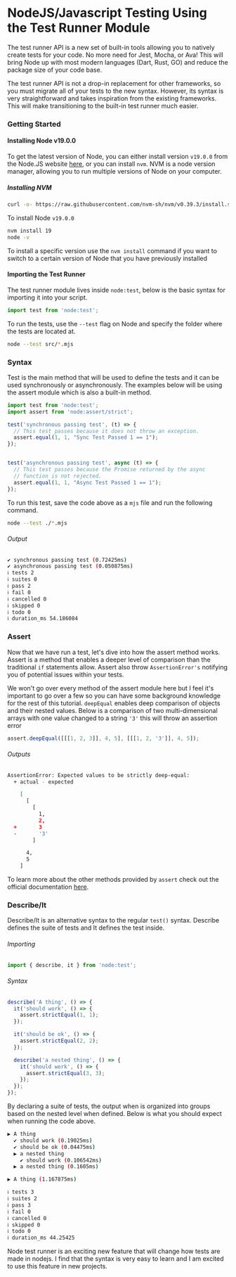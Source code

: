 # NodeJS/Javascript Testing Using the Test Runner Module
The test runner API is a new set of built-in tools allowing you to natively create tests for your code. No more need for Jest, Mocha, or Ava! This will bring Node up with most modern languages (Dart, Rust, GO) and reduce the package size of your code base.

The test runner API is not a drop-in replacement for other frameworks, so you must migrate all of your tests to the new syntax. However, its syntax is very straightforward and takes inspiration from the existing frameworks. This will make transitioning to the built-in test runner much easier.

### Getting Started
#### Installing Node v19.0.0
To get the latest version of Node, you can either install version `v19.0.0` from the Node.JS website [here](https://nodejs.org/en "Node JS Website"), or you can install `nvm`. NVM is a node version manager, allowing you to run multiple versions of Node on your computer. 
##### Installing NVM
```bash
curl -o- https://raw.githubusercontent.com/nvm-sh/nvm/v0.39.3/install.sh | bash
```
To install Node `v19.0.0`
```bash
nvm install 19
node -v
```

To install a specific version use the `nvm install` command if you want to switch to a certain version of Node that you have previously installed 

#### Importing the Test Runner

The test runner module lives inside `node:test`, below is the basic syntax for importing it into your script.
```javascript
import test from 'node:test';
```

To run the tests, use the `--test` flag on Node and specify the folder where the tests are located at.
```bash
node --test src/*.mjs
```

### Syntax
Test is the main method that will be used to define the tests and it can be used synchronously or asynchronously. The examples below will be using the assert module which is also a built-in method. 
```javascript
import test from 'node:test';
import assert from 'node:assert/strict';

test('synchronous passing test', (t) => {
  // This test passes because it does not throw an exception.
  assert.equal(1, 1, "Sync Test Passed 1 == 1");
});


test('asynchronous passing test', async (t) => {
  // This test passes because the Promise returned by the async
  // function is not rejected.
  assert.equal(1, 1, "Async Test Passed 1 == 1");
});
```

To run this test, save the code above as a `mjs` file and run the following command.
```bash
node --test ./*.mjs
```

###### Output
```bash
✔ synchronous passing test (0.72425ms)
✔ asynchronous passing test (0.050875ms)
ℹ tests 2
ℹ suites 0
ℹ pass 2
ℹ fail 0
ℹ cancelled 0
ℹ skipped 0
ℹ todo 0
ℹ duration_ms 54.186084
```

### Assert
Now that we have run a test, let's dive into how the assert method works. Assert is a method that enables a deeper level of comparison than the traditional `if` statements allow. Assert also throw `AssertionError's` notifying you of potential issues within your tests.

We won't go over every method of the assert module here but I feel it's important to go over a few so you can have some background knowledge for the rest of this tutorial. `deepEqual` enables deep comparison of objects and their nested values. Below is a comparison of two multi-dimensional arrays with one value changed to a string `'3'` this will throw an assertion error
```javascript
assert.deepEqual([[[1, 2, 3]], 4, 5], [[[1, 2, '3']], 4, 5]);
```
###### Outputs
```bash
AssertionError: Expected values to be strictly deep-equal:
  + actual - expected

    [
      [
        [
          1,
          2,
  +       3
  -       '3'
        ]

      4,
      5
    ]
```

To learn more about the other methods provided by `assert` check out the official documentation [here](https://nodejs.org/api/assert.html "Assert Documentation").

### Describe/It
Describe/It is an alternative syntax to the regular `test()` syntax. Describe defines the suite of tests and It defines the test inside.
###### Importing
```javascript
import { describe, it } from 'node:test';
```

###### Syntax
```javascript
describe('A thing', () => {
  it('should work', () => {
    assert.strictEqual(1, 1);
  });

  it('should be ok', () => {
    assert.strictEqual(2, 2);
  });

  describe('a nested thing', () => {
    it('should work', () => {
      assert.strictEqual(3, 3);
    });
  });
}); 
```

By declaring a suite of tests, the output when is organized into groups based on the nested level when defined. Below is what you should expect when running the code above.
```bash
▶ A thing
  ✔ should work (0.19025ms)
  ✔ should be ok (0.04475ms)
  ▶ a nested thing
    ✔ should work (0.106542ms)
  ▶ a nested thing (0.1605ms)

▶ A thing (1.167875ms)

ℹ tests 3
ℹ suites 2
ℹ pass 3
ℹ fail 0
ℹ cancelled 0
ℹ skipped 0
ℹ todo 0
ℹ duration_ms 44.25425
```

Node test runner is an exciting new feature that will change how tests are made in nodejs. I find that the syntax is very easy to learn and I am excited to use this feature in new projects.